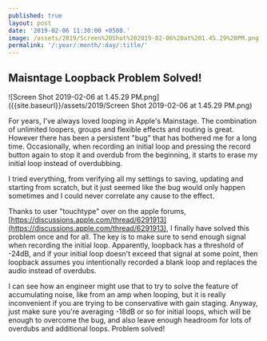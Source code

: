 ```yaml
---
published: true
layout: post
date: '2019-02-06 11:30:00 +0500.'
image: /assets/2019/Screen%20Shot%202019-02-06%20at%201.45.29%20PM.png
permalink: '/:year/:month/:day/:title/'
---
```

## Maisntage Loopback Problem Solved!

![Screen Shot 2019-02-06 at 1.45.29 PM.png]({{site.baseurl}}/assets/2019/Screen Shot 2019-02-06 at 1.45.29 PM.png)


For years, I've always loved looping in Apple's Mainstage. The combination of unlimited loopers, groups and flexible effects and routing is great. However there has been a persistent "bug" that has bothered me for a long time. Occasionally, when recording an initial loop and pressing the record button again to stop it and overdub from the beginning, it starts to erase my initial loop instead of overdubbing. 

I tried everything, from verifying all my settings to saving, updating and starting from scratch, but it just seemed like the bug would only happen sometimes and I could never correlate any cause to the effect.

Thanks to user "touchtype" over on the apple forums, [https://discussions.apple.com/thread/6291913](https://discussions.apple.com/thread/6291913), I finally have solved this problem once and for all. The key is to make sure to send enough signal when recording the initial loop. Apparently, loopback has a threshold of -24dB, and if your initial loop doesn't exceed that signal at some point, then loopback assumes you intentionally recorded a blank loop and replaces the audio instead of overdubs. 

I can see how an engineer might use that to try to solve the feature of accumulating noise, like from an amp when looping, but it is really inconvenient if you are trying to be conservative with gain staging. Anyway, just make sure you're averaging -18dB or so for initial loops, which will be enough to overcome the bug, and also leave enough headroom for lots of overdubs and additional loops. Problem solved!
